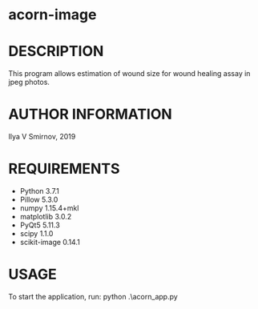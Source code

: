 # acorn-image

DESCRIPTION
===========

This program allows estimation of wound size for wound healing assay in jpeg photos.


AUTHOR INFORMATION
==================

Ilya V Smirnov, 2019


REQUIREMENTS
============
* Python 3.7.1
* Pillow 5.3.0
* numpy 1.15.4+mkl
* matplotlib 3.0.2
* PyQt5 5.11.3
* scipy 1.1.0
* scikit-image 0.14.1


USAGE
=====

To start the application, run:
python .\acorn_app.py
